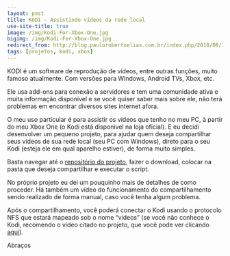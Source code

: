 ```yaml
---
layout: post
title: KODI – Assistindo vídeos da rede local
use-site-title: true
image: /img/Kodi-For-Xbox-One.jpg
bigimg: /img/Kodi-For-Xbox-One.jpg
redirect_from: http://blog.paulorobertoelias.com.br/index.php/2018/08/20/kodi-assistindo-videos-da-rede-local/
tags: [projetos, kodi, xbox]
---
```


KODI é um software de reprodução de vídeos, entre outras funções, muito famoso atualmente. Com versões para Windows, Android TVs, Xbox, etc.

Ele usa add-ons para conexão a servidores e tem uma comunidade ativa e muita informação disponível e se você quiser saber mais sobre ele, não terá problemas em encontrar diversos sites internet afora.

O meu uso particular é para assistir os vídeos que tenho no meu PC, à partir do meu Xbox One (o Kodi está disponível na loja oficial). E eu decidi desenvolver um pequeno projeto, para ajudar quem deseja compartilhar seus vídeos de sua rede local (seu PC com Windows), direto para o seu Kodi (esteja ele em qual aparelho estiver), de forma muito simples.

Basta navegar até o [repositório do projeto](https://github.com/PRElias/windows_video_sharing), fazer o download, colocar na pasta que deseja compartilhar e executar o script.

No próprio projeto eu dei um pouquinho mais de detalhes de como proceder. Há também um vídeo do funcionamento do compartilhamento sendo realizado de forma manual, caso você tenha algum problema.

Após o compartilhamento, você poderá conectar o Kodi usando o protocolo NFS que estará mapeado sob o nome “videos” (se você não conhece o Kodi, recomendo o vídeo citado no projeto, que você pode ver clicando [aqui](https://www.youtube.com/watch?v=LAr8mdvDp2A)).

Abraços